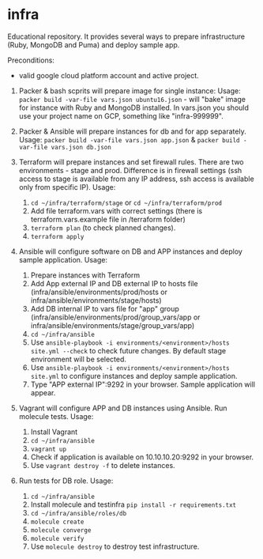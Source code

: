 # infra

Educational repository. It provides several ways to prepare infrastructure (Ruby, MongoDB and Puma) and deploy sample app.

Preconditions:
* valid google cloud platform account and active project.

1. Packer & bash scprits will prepare image for single instance:
  Usage: ```packer build -var-file vars.json ubuntu16.json``` - will "bake" image for instance with Ruby and MongoDB installed.
  In vars.json you should use your project name on GCP, something like "infra-999999".
2. Packer & Ansible will prepare instances for db and for app separately.
  Usage:
  ```packer build -var-file vars.json app.json``` &
  ```packer build -var-file vars.json db.json```

2. Terraform will prepare instances and set firewall rules. There are two environments - stage and prod. Difference is in firewall settings (ssh access to stage is available from any IP address, ssh access is available only from specific IP).
Usage:
    1. ```cd ~/infra/terraform/stage``` or ```cd ~/infra/terraform/prod```
    2. Add file terraform.vars with correct settings (there is terraform.vars.example file in /terraform folder)
    2. ```terraform plan``` (to check planned changes).
    3. ```terraform apply```

3. Ansible will configure software on DB and APP instances and deploy sample application.
Usage:
   1. Prepare instances with Terraform
   2. Add App external IP and DB external IP to hosts file (infra/ansible/environments/prod/hosts or infra/ansible/environments/stage/hosts)
   3. Add DB internal IP to vars file for "app" group (infra/ansible/environments/prod/group_vars/app or infra/ansible/environments/stage/group_vars/app)
   4. ```cd ~/infra/ansible```
   5. Use ```ansible-playbook -i environments/<environment>/hosts site.yml --check``` to check future changes. By default stage environment will be selected.
   6. Use ```ansible-playbook -i environments/<environment>/hosts site.yml``` to configure instances and deploy sample application.
   7. Type "APP external IP":9292 in your browser. Sample application will appear.

4. Vagrant will configure APP and DB instances using Ansible. Run molecule tests.
Usage:
   1. Install Vagrant
   2. ```cd ~/infra/ansible```
   2. ```vagrant up```
   3. Check if application is available on 10.10.10.20:9292 in your browser.
   4. Use ```vagrant destroy -f``` to delete instances.

5. Run tests for DB role.
Usage:
   1. ```cd ~/infra/ansible```
   1. Install molecule and testinfra ```pip install -r requirements.txt```
   1. ```cd ~/infra/ansible/roles/db```
   2. ```molecule create```
   3. ```molecule converge```
   4. ```molecule verify```
   5. Use ```molecule destroy``` to destroy test infrastructure.
